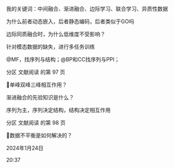 

我的关键词：中间融合、渐进融合、边际学习、联合学习、异质性数据

为什么前者动态嵌入，后者静态编码，后者类似于GO吗

边际同质融合时，为什么低维度不受影响？

针对模态数据的缺失，进行多任务训练

@MF，找序列与结构；@BP和CC找序列与PPI；



分区 文献阅读 的第 97 页

单峰双峰三峰相互作用？

渐进融合的先验知识是什么？

序列为主，序列决定结构，结构决定相互作用

分区 文献阅读 的第 98 页

数据不平衡是如何解决的？

2024年1月24日

20:37